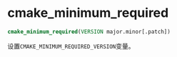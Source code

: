 # cmake_minimum_required

```cmake
cmake_minimum_required(VERSION major.minor[.patch])
```

设置`CMAKE_MINIMUM_REQUIRED_VERSION`变量。
